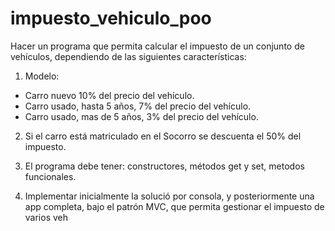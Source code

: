# impuesto_vehiculo_poo

Hacer un programa que permita calcular el impuesto de un conjunto de vehículos, dependiendo de las siguientes características:

1. Modelo:
- Carro nuevo 10% del precio del vehículo.
- Carro usado, hasta 5 años, 7% del precio del vehículo.
- Carro usado, mas de 5 años, 3% del precio del vehículo.

2. Si el carro está matriculado en el Socorro se descuenta el 50% del impuesto.

3. El programa debe tener: constructores, métodos get y set, metodos funcionales.

4. Implementar inicialmente la solució por consola, y posteriormente una app completa, bajo el patrón MVC, que permita gestionar el impuesto de varios veh
